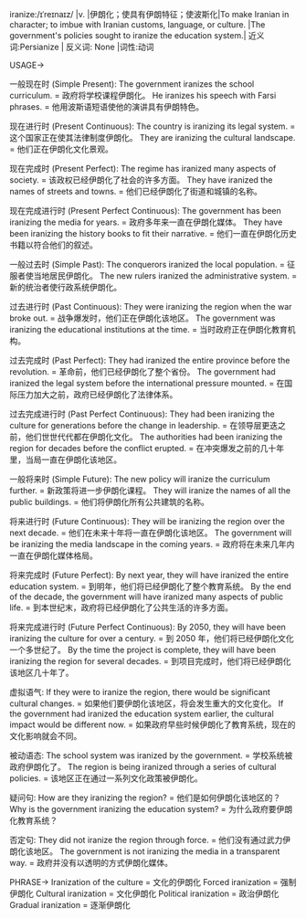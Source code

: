 iranize:/ɪˈreɪnaɪz/ |v. |伊朗化；使具有伊朗特征；使波斯化|To make Iranian in character; to imbue with Iranian customs, language, or culture. |The government's policies sought to iranize the education system.| 近义词:Persianize | 反义词: None |词性:动词

USAGE->

一般现在时 (Simple Present):
The government iranizes the school curriculum. = 政府将学校课程伊朗化。
He iranizes his speech with Farsi phrases. = 他用波斯语短语使他的演讲具有伊朗特色。

现在进行时 (Present Continuous):
The country is iranizing its legal system. =  这个国家正在使其法律制度伊朗化。
They are iranizing the cultural landscape. = 他们正在伊朗化文化景观。

现在完成时 (Present Perfect):
The regime has iranized many aspects of society. = 该政权已经伊朗化了社会的许多方面。
They have iranized the names of streets and towns. = 他们已经伊朗化了街道和城镇的名称。

现在完成进行时 (Present Perfect Continuous):
The government has been iranizing the media for years. = 政府多年来一直在伊朗化媒体。
They have been iranizing the history books to fit their narrative. = 他们一直在伊朗化历史书籍以符合他们的叙述。

一般过去时 (Simple Past):
The conquerors iranized the local population. = 征服者使当地居民伊朗化。
The new rulers iranized the administrative system. = 新的统治者使行政系统伊朗化。

过去进行时 (Past Continuous):
They were iranizing the region when the war broke out. = 战争爆发时，他们正在伊朗化该地区。
The government was iranizing the educational institutions at the time. = 当时政府正在伊朗化教育机构。

过去完成时 (Past Perfect):
They had iranized the entire province before the revolution. = 革命前，他们已经伊朗化了整个省份。
The government had iranized the legal system before the international pressure mounted. = 在国际压力加大之前，政府已经伊朗化了法律体系。

过去完成进行时 (Past Perfect Continuous):
They had been iranizing the culture for generations before the change in leadership. = 在领导层更迭之前，他们世世代代都在伊朗化文化。
The authorities had been iranizing the region for decades before the conflict erupted. = 在冲突爆发之前的几十年里，当局一直在伊朗化该地区。


一般将来时 (Simple Future):
The new policy will iranize the curriculum further. = 新政策将进一步伊朗化课程。
They will iranize the names of all the public buildings. = 他们将伊朗化所有公共建筑的名称。

将来进行时 (Future Continuous):
They will be iranizing the region over the next decade. = 他们在未来十年将一直在伊朗化该地区。
The government will be iranizing the media landscape in the coming years. = 政府将在未来几年内一直在伊朗化媒体格局。

将来完成时 (Future Perfect):
By next year, they will have iranized the entire education system. = 到明年，他们将已经伊朗化了整个教育系统。
By the end of the decade, the government will have iranized many aspects of public life. = 到本世纪末，政府将已经伊朗化了公共生活的许多方面。

将来完成进行时 (Future Perfect Continuous):
By 2050, they will have been iranizing the culture for over a century. = 到 2050 年，他们将已经伊朗化文化一个多世纪了。
By the time the project is complete, they will have been iranizing the region for several decades. = 到项目完成时，他们将已经伊朗化该地区几十年了。

虚拟语气:
If they were to iranize the region, there would be significant cultural changes. = 如果他们要伊朗化该地区，将会发生重大的文化变化。
If the government had iranized the education system earlier, the cultural impact would be different now. = 如果政府早些时候伊朗化了教育系统，现在的文化影响就会不同。


被动语态:
The school system was iranized by the government. = 学校系统被政府伊朗化了。
The region is being iranized through a series of cultural policies. = 该地区正在通过一系列文化政策被伊朗化。


疑问句:
How are they iranizing the region? = 他们是如何伊朗化该地区的？
Why is the government iranizing the education system? = 为什么政府要伊朗化教育系统？


否定句:
They did not iranize the region through force. = 他们没有通过武力伊朗化该地区。
The government is not iranizing the media in a transparent way. = 政府并没有以透明的方式伊朗化媒体。


PHRASE->
Iranization of the culture = 文化的伊朗化
Forced iranization = 强制伊朗化
Cultural iranization = 文化伊朗化
Political iranization = 政治伊朗化
Gradual iranization = 逐渐伊朗化
